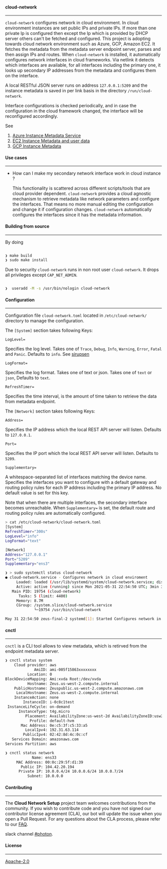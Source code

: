 #### cloud-network
----

```cloud-network``` configures network in cloud environment. In cloud environment instances are set public IPs and private IPs. If more than one private Ip is configured then except the Ip which is provided by DHCP server others can't be fetched and configured. This project is adopting towards cloud network environment such as Azure, GCP, Amazon EC2. It fetches the metadata from the metadata server endpoint server, parses and then assign IPs and routes. When `cloud-network` is installed, it automatically configures network interfaces in cloud frameworks. Via netlink it detects which interfaces are available,  for all interfaces including the primary one, it looks up secondary IP addresses from the metadata and configures them on the interface.

A local RESTful JSON server runs on address `127.0.0.1:5209` and the instance metadata is saved in per link basis in the directory `/run/cloud-network`.

Interface configurations is checked periodically, and in case the configuration in the cloud framework changed, the interface will be reconfigured accordingly.

See

1. [Azure Instance Metadata Service ](https://docs.microsoft.com/en-us/azure/virtual-machines/windows/instance-metadata-service?tabs=linux)
2. [EC2 Instance Metadata and user data](https://docs.aws.amazon.com/AWSEC2/latest/UserGuide/ec2-instance-metadata.html)
3. [GCP Instance Metadata](https://cloud.google.com/compute/docs/storing-retrieving-metadata)

 #### Use cases
----

 * How can I make my secondary network interface work in cloud instance ?

    This functionality is scattered across different scripts/tools that are cloud provider dependent. `cloud-network` provides a cloud agnostic mechanism to retrieve metadata like network parameters and configure the interfaces. That means no more manual editing the configuration and change it if configuration changes. `cloud-network` automatically configures the interfaces since it has the metadata information.

#### Building from source
----

By doing
```bash

❯ make build
❯ sudo make install
```

Due to security `cloud-network` runs in non root user `cloud-network`. It drops all privileges except `CAP_NET_ADMIN`.

```bash

❯  useradd -M -s /usr/bin/nologin cloud-network
```

#### Configuration
----

Configuration file `cloud-network.toml` located in `/etc/cloud-network/` directory to manage the configuration.

The `[System]` section takes following Keys:

`LogLevel=`

Specifies the log level. Takes one of `Trace`, `Debug`, `Info`, `Warning`, `Error`, `Fatal` and `Panic`. Defaults to `info`. See [sirupsen](https://github.com/sirupsen/logrus#level-logging)

`LogFormat=`

Specifies the log format. Takes one of text or json. Takes one of `text` or `json`, Defaults to `text`.

`RefreshTimer=`

Specifies the time interval, is the amount of time taken to retrieve the data from metadata endpoint.

The `[Network]` section takes following Keys:

`Address=`

Specifies the IP address which the local REST API server will listen. Defaults to `127.0.0.1`.

`Port=`

Specifies the IP port which the local REST API server will listen. Defaults to `5209`.

`Supplementary=`

A whitespace-separated list of interfaces matching the device name. Specifies the interfaces you want to configure with a default gateway and routing policy rules for each IP address including the primary IP address. No default value is set for this key.

Note that when there are multiple interfaces, the secondary interface becomes unreachable. When `Supplementary=` is set, the default route and routing policy rules are automatically configured.

 ```bash
> cat /etc/cloud-network/cloud-network.toml
[System]
RefreshTimer="300s"
LogLevel="info"
LogFormat="text"

[Network]
Address="127.0.0.1"
Port="5209"
Supplementary="ens3"
```

```bash
❯ > sudo systemctl status cloud-network
● cloud-network.service - Configures network in cloud enviroment
     Loaded: loaded (/usr/lib/systemd/system/cloud-network.service; disabled; vendor preset: enabled)
     Active: active (running) since Mon 2021-05-31 22:54:50 UTC; 3min 31s ago
   Main PID: 19754 (cloud-network)
      Tasks: 5 (limit: 4400)
     Memory: 8.7M
     CGroup: /system.slice/cloud-network.service
             └─19754 /usr/bin/cloud-network

May 31 22:54:50 zeus-final-2 systemd[1]: Started Configures network in cloud enviroment.


```

#### cnctl
----

`cnctl` is a CLI tool allows to view metadata, which is retirved from the endpoint metadata server.

```bash
❯ cnctl status system
    Cloud provider: aws
             AmiID: ami-005f15863xxxxxxxx
          Location: 0
BlockDeviceMapping: Ami:xvda Root:/dev/xvda
          Hostname: Zeus.us-west-2.compute.internal
    PublicHostname: Zeuspublic.us-west-2.compute.amazonaws.com
     LocalHostname: Zeus.us-west-2.compute.internal
    InstanceAction: none
        InstanceID: i-0c8c1test
 InstanceLifeCycle: on-demand
      InstanceType: t4g.micro
         Placement: AvailabilityZone:us-west-2d AvailabilityZoneID:usw2-az4 Region:us-west-2
           Profile: default-hvm
       Mac Address: 0e:c5:3f:c5:33:a5
         LocalIpv4: 192.31.63.114
        PublicIpv4: 02:42:8d:4c:0c:cf
   Services Domain: amazonaws.com
Services Partition: aws
```


```bash
❯ cnctl status network
            Name: ens33
     MAC Address: 00:0c:29:5f:d1:39
       Public IP: 104.42.20.194
      Private IP: 10.0.0.4/24 10.0.0.6/24 10.0.0.7/24
          Subnet: 10.0.0.0
```

#### Contributing
----

The **Cloud Network Setup** project team welcomes contributions from the community. If you wish to contribute code and you have not signed our contributor license agreement (CLA), our bot will update the issue when you open a Pull Request. For any questions about the CLA process, please refer to our [FAQ](https://cla.vmware.com/faq).

slack channel [#photon](https://code.vmware.com/web/code/join).

#### License
----

[Apache-2.0](https://spdx.org/licenses/Apache-2.0.html)
